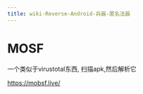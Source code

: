 ```yaml
---
title: wiki-Reverse-Android-兵器-匿名法器
---
```

# MOSF

一个类似于virustotal东西, 扫描apk,然后解析它

https://mobsf.live/